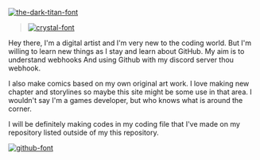 <a href="https://fontmeme.com/fonts/the-dark-titan-font/"><img src="https://fontmeme.com/permalink/210622/e7a49dc9f6813941b3034beb231ae757.png" alt="the-dark-titan-font" border="0"></a>

>
> <a href="https://fontmeme.com/fonts/crystal-font/"><img src="https://fontmeme.com/permalink/210623/23b7cfa48bb84256d5735ab4a07f4926.png" alt="crystal-font" border="0"></a>
>
Hey there, I'm a digital artist and I'm very new to the coding world. But I'm willing to learn new things as I stay and learn about GitHub. My aim is to understand webhooks And using Github with my discord server thou webhook.

I also make comics based on my own original art work. I love making new chapter and storylines so maybe this site might be some use in that area. I wouldn't say I'm a games developer, but who knows what is around the corner. 

I will be definitely making codes in my coding file that I've made on my repository listed outside of my this repository. 

<a href="https://fontmeme.com/github-font/"><img src="https://fontmeme.com/permalink/210610/9100d7a19ed2b485687da574b21cb3fa.png" alt="github-font" border="0"></a>

